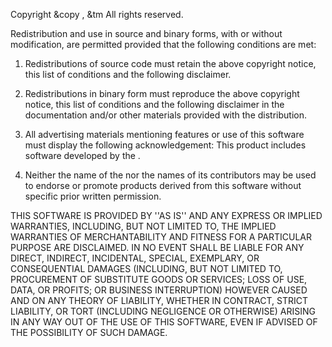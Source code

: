Copyright &copy <year>, <copyright holder> &tm
All rights reserved.

Redistribution and use in source and binary forms, with or without
modification, are permitted provided that the following conditions are met:

   1. Redistributions of source code must retain the above copyright
   notice, this list of conditions and the following disclaimer.
   
   2. Redistributions in binary form must reproduce the above copyright
   notice, this list of conditions and the following disclaimer in the
   documentation and/or other materials provided with the distribution.
   
   3. All advertising materials mentioning features or use of this software
   must display the following acknowledgement:
   This product includes software developed by the <organization>.
   
   4. Neither the name of the <organization> nor the
   names of its contributors may be used to endorse or promote products
   derived from this software without specific prior written permission.

THIS SOFTWARE IS PROVIDED BY <COPYRIGHT HOLDER> ''AS IS'' AND ANY
EXPRESS OR IMPLIED WARRANTIES, INCLUDING, BUT NOT LIMITED TO, THE IMPLIED
WARRANTIES OF MERCHANTABILITY AND FITNESS FOR A PARTICULAR PURPOSE ARE
DISCLAIMED. IN NO EVENT SHALL <COPYRIGHT HOLDER> BE LIABLE FOR ANY
DIRECT, INDIRECT, INCIDENTAL, SPECIAL, EXEMPLARY, OR CONSEQUENTIAL DAMAGES
(INCLUDING, BUT NOT LIMITED TO, PROCUREMENT OF SUBSTITUTE GOODS OR SERVICES;
LOSS OF USE, DATA, OR PROFITS; OR BUSINESS INTERRUPTION) HOWEVER CAUSED AND
ON ANY THEORY OF LIABILITY, WHETHER IN CONTRACT, STRICT LIABILITY, OR TORT
(INCLUDING NEGLIGENCE OR OTHERWISE) ARISING IN ANY WAY OUT OF THE USE OF THIS
SOFTWARE, EVEN IF ADVISED OF THE POSSIBILITY OF SUCH DAMAGE.
